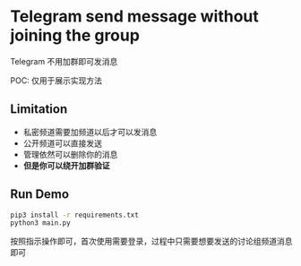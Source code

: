 # Telegram send message without joining the group

Telegram 不用加群即可发消息

POC: 仅用于展示实现方法

## Limitation

- 私密频道需要加频道以后才可以发消息
- 公开频道可以直接发送
- 管理依然可以删除你的消息
- **但是你可以绕开加群验证**

## Run Demo

```bash
pip3 install -r requirements.txt
python3 main.py
```

按照指示操作即可，首次使用需要登录，过程中只需要想要发送的讨论组频道消息即可